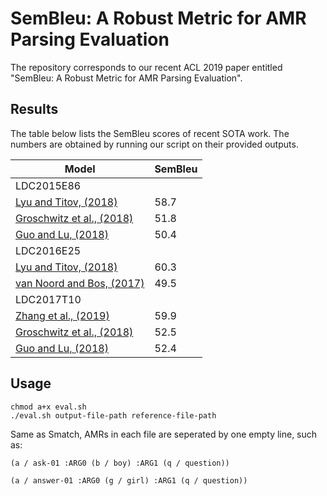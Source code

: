 # SemBleu: A Robust Metric for AMR Parsing Evaluation

The repository corresponds to our recent ACL 2019 paper entitled "SemBleu: A Robust Metric for AMR Parsing Evaluation".

## Results

The table below lists the SemBleu scores of recent SOTA work. The numbers are obtained by running our script on their provided outputs.

| Model | SemBleu |
|---|---|
| LDC2015E86 ||
| [Lyu and Titov, (2018)](https://www.aclweb.org/anthology/P18-1037) | 58.7 |
| [Groschwitz et al., (2018)](https://www.aclweb.org/anthology/P18-1170) | 51.8 |
| [Guo and Lu, (2018)](https://www.aclweb.org/anthology/D18-1198) | 50.4 |
| LDC2016E25 ||
| [Lyu and Titov, (2018)](https://www.aclweb.org/anthology/P18-1037) | 60.3 |
| [van Noord and Bos, (2017)](https://arxiv.org/abs/1705.09980) | 49.5 |
| LDC2017T10 ||
| [Zhang et al., (2019)](https://www.aclweb.org/anthology/P19-1009) | 59.9 |
| [Groschwitz et al., (2018)](https://www.aclweb.org/anthology/P18-1170) | 52.5 |
| [Guo and Lu, (2018)](https://www.aclweb.org/anthology/D18-1198) | 52.4 |

## Usage

```
chmod a+x eval.sh
./eval.sh output-file-path reference-file-path
```

Same as Smatch, AMRs in each file are seperated by one empty line, such as:

```
(a / ask-01 :ARG0 (b / boy) :ARG1 (q / question))

(a / answer-01 :ARG0 (g / girl) :ARG1 (q / question))

```
